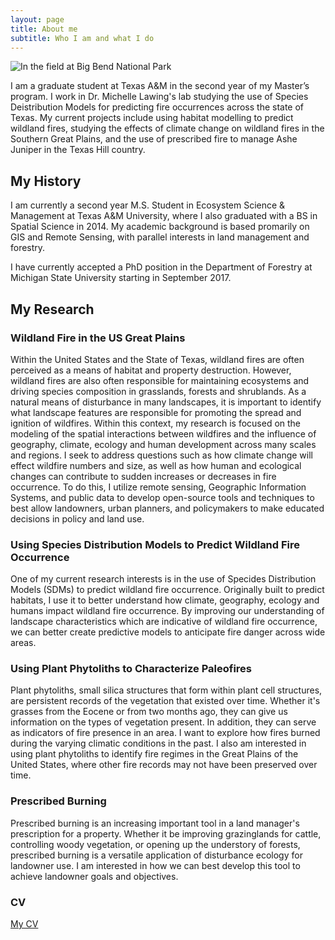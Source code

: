 ```yaml
---
layout: page
title: About me
subtitle: Who I am and what I do
---
```


![In the field at Big Bend National Park](https://ctbrooke.github.io/img/field.png  "In the field at Big Bend National Park")

I am a graduate student at Texas A&M in the second year of my Master’s program. I work in Dr. Michelle Lawing's lab studying the use of Species Deistribution Models for predicting fire occurrences across the state of Texas. My current projects include using habitat modelling to predict wildland fires, studying the effects of climate change on wildland fires in the Southern Great Plains, and the use of prescribed fire to manage Ashe Juniper in the Texas Hill country. 


## My History

I am currently a second year M.S. Student in Ecosystem Science & Management at Texas A&M University, where I also graduated with a BS in Spatial Science in 2014. My academic background is based promarily on GIS and Remote Sensing, with parallel interests in land management and forestry. 

I have currently accepted a PhD position in the Department of Forestry at Michigan State University starting in September 2017. 

## My Research

### Wildland Fire in the US Great Plains

   Within the United States and the State of Texas, wildland fires are often perceived as a means of habitat and property destruction. However, wildland fires are also often responsible for maintaining ecosystems and driving species composition in grasslands, forests and shrublands. As a natural means of disturbance in many landscapes, it is important to identify what landscape features are responsible for promoting the spread and ignition of wildfires. Within this context, my research is focused on the modeling of the spatial interactions between wildfires and the influence of geography, climate, ecology and human development across many scales and regions. I seek to address questions such as how climate change will effect wildfire numbers and size, as well as how human and ecological changes can contribute to sudden increases or decreases in fire occurrence. To do this, I utilize remote sensing, Geographic Information Systems, and public data to develop open-source tools and techniques to best allow landowners, urban planners, and policymakers to make educated decisions in policy and land use.

### Using Species Distribution Models to Predict Wildland Fire Occurrence

   One of my current research interests is in the use of Specides Distribution Models (SDMs) to predict wildland fire occurrence. Originally built to predict habitats, I use it to better understand how climate, geography, ecology and humans impact wildland fire occurrence. By improving our understanding of landscape characteristics which are indicative of wildland fire occurrence, we can better create predictive models to anticipate fire danger across wide areas.

### Using Plant Phytoliths to Characterize Paleofires

   Plant phytoliths, small silica structures that form within plant cell structures, are persistent records of the vegetation that existed over time. Whether it's grasses from the Eocene or from two months ago, they can give us information on the types of vegetation present. In addition, they can serve as indicators of fire presence in an area. I want to explore how fires burned during the varying climatic conditions in the past. I also am interested in using plant phytoliths to identify fire regimes in the Great Plains of the United States, where other fire records may not have been preserved over time.


### Prescribed Burning

   Prescribed burning is an increasing important tool in a land manager's prescription for a property. Whether it be improving grazinglands for cattle, controlling woody vegetation, or opening up the understory of forests, prescribed burning is a versatile application of disturbance ecology for landowner use. I am interested in how we can best develop this tool to achieve landowner goals and objectives.

	
### CV


[My CV](https:\\ctbrooke.github.io\img\ChaseT.Brooke-CurriculumVitae-v1.43.pdf   "My CV")

